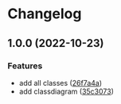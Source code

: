 # Changelog

## 1.0.0 (2022-10-23)


### Features

* add all classes ([26f7a4a](https://github.com/cave-bjornson/Net22-OOP-Polymorphism/commit/26f7a4a1ae2ca0e1b032adaec543946e1441c254))
* add classdiagram ([35c3073](https://github.com/cave-bjornson/Net22-OOP-Polymorphism/commit/35c30738df769325ff8a496b4e607cb56301e6b6))
